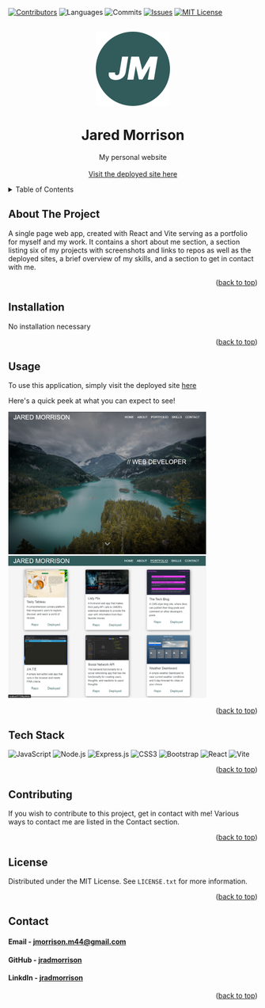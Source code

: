 <!-- Improved compatibility of back to top link: See: https://github.com/othneildrew/Best-README-Template/pull/73 -->

<a name="readme-top"></a>

<!--
*** Thanks for checking out the Best-README-Template. If you have a suggestion
*** that would make this better, please fork the repo and create a pull request
*** or simply open an issue with the tag "enhancement".
*** Don't forget to give the project a star!
*** Thanks again! Now go create something AMAZING! :D
-->

<!-- PROJECT SHIELDS -->
<!--
*** I'm using markdown "reference style" links for readability.
*** Reference links are enclosed in brackets [ ] instead of parentheses ( ).
*** See the bottom of this document for the declaration of the reference variables
*** for contributors-url, forks-url, etc. This is an optional, concise syntax you may use.
*** https://www.markdownguide.org/basic-syntax/#reference-style-links
-->

[![Contributors][contributors-shield]][contributors-url]
![Languages][top-lang-shield]
![Commits][commits-shield]
[![Issues][issues-shield]][issues-url]
[![MIT License][license-shield]][license-url]

<!-- PROJECT LOGO -->
<br />
<div align="center">
  
<img src="./client/src/assets/images/logo.png" alt="Logo" width="150" height="150">

<h1 align="center">Jared Morrison</h1>

  <p align="center">
    My personal website
    <br><br>
    <a href="https://jared-morrison-1bb1951db155.herokuapp.com/" target="_blank">Visit the deployed site here</a>
  </p>
</div>

<!-- TABLE OF CONTENTS -->
<details>
  <summary>Table of Contents</summary>
  <ol>
    <li><a href="#about-the-project">About The Project</a></li>
    <li><a href="#installation">Installation</a></li>
    <li><a href="#usage">Usage</a></li>
    <li><a href="#contributing">Contributing</a></li>
    <li><a href="#license">License</a></li>
    <li><a href="#contact">Contact</a></li>
  </ol>
</details>

<!-- ABOUT THE PROJECT -->

## About The Project

A single page web app, created with React and Vite serving as a portfolio for myself and my work. It contains a short about me section, a section listing six of my projects with screenshots and links to repos as well as the deployed sites, a brief overview of my skills, and a section to get in contact with me.

<p align="right">(<a href="#readme-top">back to top</a>)</p>

<!-- Installation instructions -->

## Installation

No installation necessary

<p align="right">(<a href="#readme-top">back to top</a>)</p>

<!-- USAGE EXAMPLES -->

## Usage

To use this application, simply visit the deployed site <a href="https://jared-morrison-1bb1951db155.herokuapp.com/" target="_blank">here</a>

Here's a quick peek at what you can expect to see!

<img src="./client/src/assets/images/screenshot1.png" alt="a screenshot" width="400px" ><img src="./client/src/assets/images/screenshot3.png" alt="a screenshot" width="400px" >

<p align="right">(<a href="#readme-top">back to top</a>)</p>

## Tech Stack

<a name="tech-stack"></a>
![JavaScript](https://img.shields.io/badge/JavaScript-%23F7DF1E.svg?style=for-the-badge&logo=javascript&logoColor=%23black)
![Node.js](https://img.shields.io/badge/Node.js-%23339933.svg?style=for-the-badge&logo=node.js&logoColor=%23white)
![Express.js](https://img.shields.io/badge/express.js-%23404d59.svg?style=for-the-badge&logo=express&logoColor=%2361DAFB)
![CSS3](https://img.shields.io/badge/css3-%231572B6.svg?style=for-the-badge&logo=css3&logoColor=white)
![Bootstrap](https://img.shields.io/badge/bootstrap-%238511FA.svg?style=for-the-badge&logo=bootstrap&logoColor=white)
![React](https://img.shields.io/badge/react-%2320232a.svg?style=for-the-badge&logo=react&logoColor=%2361DAFB)
![Vite](https://img.shields.io/badge/vite-%23646CFF.svg?style=for-the-badge&logo=vite&logoColor=white)

<p align="right">(<a href="#readme-top">back to top</a>)</p>

<!-- CONTRIBUTING -->

## Contributing

If you wish to contribute to this project, get in contact with me! Various ways to contact me are listed in the Contact section.

<p align="right">(<a href="#readme-top">back to top</a>)</p>

<!-- LICENSE -->

## License

Distributed under the MIT License. See `LICENSE.txt` for more information.

<p align="right">(<a href="#readme-top">back to top</a>)</p>

<!-- CONTACT -->

## Contact

<h4>Email - <a href="mailto:jmorrison.m44@gmail.com" target="_blank">jmorrison.m44@gmail.com</a></h4>

<h4>GitHub - <a href="https://github.com/jradmorrison" target="_blank">jradmorrison</a></h4>

<h4>LinkdIn - <a href="https://linkedin.com/in/jradmorrison" target="_blank">jradmorrison</a></h4>

<p align="right">(<a href="#readme-top">back to top</a>)</p>

<!-- MARKDOWN LINKS & IMAGES -->
<!-- https://www.markdownguide.org/basic-syntax/#reference-style-links -->

[contributors-shield]: https://img.shields.io/github/contributors/jradmorrison/my-portfolio.svg?style=for-the-badge
[contributors-url]: https://github.com/jradmorrison/my-portfolio/graphs/contributors
[forks-shield]: https://img.shields.io/github/forks/jradmorrison/my-portfolio.svg?style=for-the-badge
[forks-url]: https://github.com/jradmorrison/my-portfolio/network/members
[stars-shield]: https://img.shields.io/github/stars/jradmorrison/my-portfolio.svg?style=for-the-badge
[stars-url]: https://github.com/jradmorrison/my-portfolio/stargazers
[issues-shield]: https://img.shields.io/github/issues/jradmorrison/my-portfolio.svg?style=for-the-badge
[issues-url]: https://github.com/jradmorrison/my-portfolio/issues
[license-shield]: https://img.shields.io/github/license/jradmorrison/my-portfolio.svg?style=for-the-badge
[license-url]: https://github.com/jradmorrison/my-portfolio/blob/master/LICENSE.txt
[linkedin-shield]: https://img.shields.io/badge/-LinkedIn-black.svg?style=for-the-badge&logo=linkedin&colorB=555
[linkedin-url]: https://linkedin.com/in/jradmorrison
[product-screenshot]: images/screenshot.png
[Next.js]: https://img.shields.io/badge/next.js-000000?style=for-the-badge&logo=nextdotjs&logoColor=white
[Next-url]: https://nextjs.org/
[React.js]: https://img.shields.io/badge/React-20232A?style=for-the-badge&logo=react&logoColor=61DAFB
[React-url]: https://reactjs.org/
[Vue.js]: https://img.shields.io/badge/Vue.js-35495E?style=for-the-badge&logo=vuedotjs&logoColor=4FC08D
[Vue-url]: https://vuejs.org/
[Angular.io]: https://img.shields.io/badge/Angular-DD0031?style=for-the-badge&logo=angular&logoColor=white
[Angular-url]: https://angular.io/
[Svelte.dev]: https://img.shields.io/badge/Svelte-4A4A55?style=for-the-badge&logo=svelte&logoColor=FF3E00
[Svelte-url]: https://svelte.dev/
[Laravel.com]: https://img.shields.io/badge/Laravel-FF2D20?style=for-the-badge&logo=laravel&logoColor=white
[Laravel-url]: https://laravel.com
[Bootstrap.com]: https://img.shields.io/badge/Bootstrap-563D7C?style=for-the-badge&logo=bootstrap&logoColor=white
[Bootstrap-url]: https://getbootstrap.com
[JQuery.com]: https://img.shields.io/badge/jQuery-0769AD?style=for-the-badge&logo=jquery&logoColor=white
[JQuery-url]: https://jquery.com
[top-lang-shield]: https://img.shields.io/github/languages/top/jradmorrison/my-portfolio.svg?style=for-the-badge
[commits-shield]: https://img.shields.io/github/commit-activity/t/jradmorrison/my-portfolio.svg?style=for-the-badge

